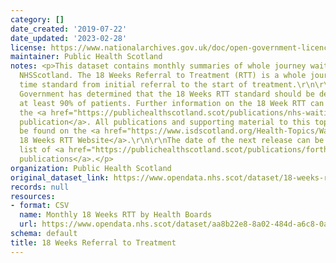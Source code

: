 ```yaml
---
category: []
date_created: '2019-07-22'
date_updated: '2023-02-28'
license: https://www.nationalarchives.gov.uk/doc/open-government-licence/version/3/
maintainer: Public Health Scotland
notes: <p>This dataset contains monthly summaries of whole journey waiting times across
  NHSScotland. The 18 Weeks Referral to Treatment (RTT) is a whole journey waiting
  time standard from initial referral to the start of treatment.\r\n\r\nThe Scottish
  Government has determined that the 18 Weeks RTT standard should be delivered for
  at least 90% of patients. Further information on the 18 Week RTT can be found in
  the <a href="https://publichealthscotland.scot/publications/nhs-waiting-times-18-weeks-referral-to-treatment/">quarterly
  publication</a>. All publications and supporting material to this topic area can
  be found on the <a href="https://www.isdscotland.org/Health-Topics/Waiting-Times/18-Weeks-RTT/">PHS
  18 Weeks RTT Website</a>.\r\n\r\nThe date of the next release can be found on our
  list of <a href="https://publichealthscotland.scot/publications/forthcoming-publications/">forthcoming
  publications</a>.</p>
organization: Public Health Scotland
original_dataset_link: https://www.opendata.nhs.scot/dataset/18-weeks-referral-to-treatment
records: null
resources:
- format: CSV
  name: Monthly 18 Weeks RTT by Health Boards
  url: https://www.opendata.nhs.scot/dataset/aa8b22e8-8a02-484d-a6c8-0a0154a6249d/resource/f2598c24-bf00-4171-b7ef-a469bbacbf6c/download/open_data_18_weeks_rtt_dec22.csv
schema: default
title: 18 Weeks Referral to Treatment
---
```

